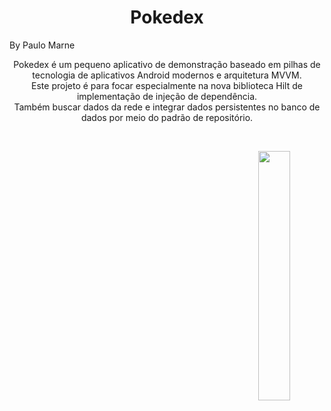 <h1 align="center">Pokedex</h1>
By Paulo Marne

<p align="center">  
Pokedex é um pequeno aplicativo de demonstração baseado em pilhas de tecnologia de aplicativos Android modernos e arquitetura MVVM.<br>Este projeto é para focar especialmente na nova biblioteca Hilt de implementação de injeção de dependência.<br>
Também buscar dados da rede e integrar dados persistentes no banco de dados por meio do padrão de repositório.
</p>
</br>

<p align="center">
<img src="/previews/preview.gif" align="right" width="32%"/>
</p>

